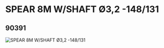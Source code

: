 # SPEAR 8M W/SHAFT Ø3,2 -148/131
## 90391
![SPEAR 8M W/SHAFT Ø3,2 -148/131](https://lc-www-live-s.legocdn.com/media/bricks/5/2/4597829.jpg)